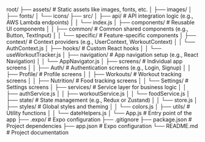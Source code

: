 root/
├── assets/             # Static assets like images, fonts, etc.
│   ├── images/
│   ├── fonts/
│   └── icons/
├── src/
│   ├── api/            # API integration logic (e.g., AWS Lambda endpoints)
│   │   └── index.js
│   ├── components/     # Reusable UI components
│   │   ├── common/     # Common shared components (e.g., Button, TextInput)
│   │   └── specific/   # Feature-specific components
│   ├── context/        # Context providers (e.g., UserContext, WorkoutContext)
│   │   └── AuthContext.js
│   ├── hooks/          # Custom React hooks
│   │   └── useWorkoutTracker.js
│   ├── navigation/     # App navigation setup (e.g., React Navigation)
│   │   └── AppNavigator.js
│   ├── screens/        # Individual app screens
│   │   ├── Auth/       # Authentication screens (e.g., Login, Signup)
│   │   ├── Profile/    # Profile screens
│   │   ├── Workouts/   # Workout tracking screens
│   │   ├── Nutrition/  # Food tracking screens
│   │   └── Settings/   # Settings screens
│   ├── services/       # Service layer for business logic
│   │   ├── authService.js
│   │   ├── workoutService.js
│   │   └── foodService.js
│   ├── state/          # State management (e.g., Redux or Zustand)
│   │   └── store.js
│   ├── styles/         # Global styles and theming
│   │   └── colors.js
│   ├── utils/          # Utility functions
│   │   └── dateHelpers.js
│   └── App.js          # Entry point of the app
├── .expo/              # Expo configuration
├── .gitignore
├── package.json        # Project dependencies
├── app.json            # Expo configuration
└── README.md           # Project documentation
